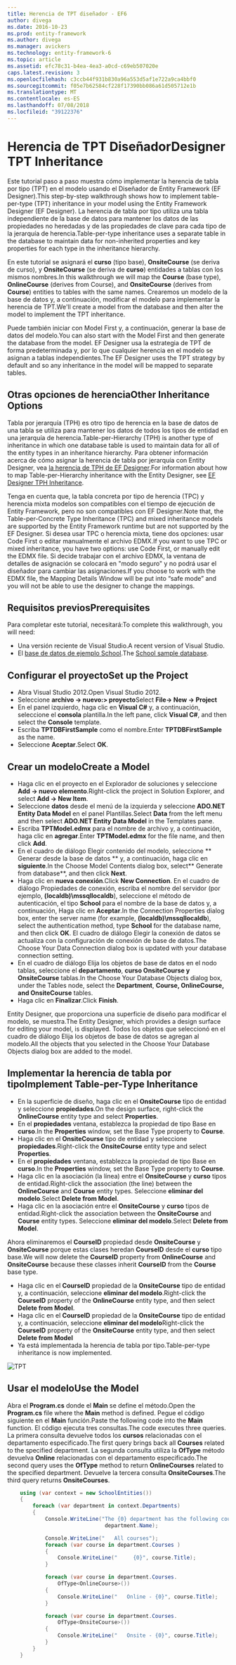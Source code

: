 ```yaml
---
title: Herencia de TPT diseñador - EF6
author: divega
ms.date: 2016-10-23
ms.prod: entity-framework
ms.author: divega
ms.manager: avickers
ms.technology: entity-framework-6
ms.topic: article
ms.assetid: efc78c31-b4ea-4ea3-a0cd-c69eb507020e
caps.latest.revision: 3
ms.openlocfilehash: c3ccb44f931b830a96a553d5af1e722a9ca4bbf0
ms.sourcegitcommit: f05e7b62584cf228f17390bb086a61d505712e1b
ms.translationtype: MT
ms.contentlocale: es-ES
ms.lasthandoff: 07/08/2018
ms.locfileid: "39122376"
---
```

# <a name="designer-tpt-inheritance"></a><span data-ttu-id="9e0d7-102">Herencia de TPT Diseñador</span><span class="sxs-lookup"><span data-stu-id="9e0d7-102">Designer TPT Inheritance</span></span>
<span data-ttu-id="9e0d7-103">Este tutorial paso a paso muestra cómo implementar la herencia de tabla por tipo (TPT) en el modelo usando el Diseñador de Entity Framework (EF Designer).</span><span class="sxs-lookup"><span data-stu-id="9e0d7-103">This step-by-step walkthrough shows how to implement table-per-type (TPT) inheritance in your model using the Entity Framework Designer (EF Designer).</span></span> <span data-ttu-id="9e0d7-104">La herencia de tabla por tipo utiliza una tabla independiente de la base de datos para mantener los datos de las propiedades no heredadas y de las propiedades de clave para cada tipo de la jerarquía de herencia.</span><span class="sxs-lookup"><span data-stu-id="9e0d7-104">Table-per-type inheritance uses a separate table in the database to maintain data for non-inherited properties and key properties for each type in the inheritance hierarchy.</span></span>

<span data-ttu-id="9e0d7-105">En este tutorial se asignará el **curso** (tipo base), **OnsiteCourse** (se deriva de curso), y **OnsiteCourse** (se deriva de **curso**) entidades a tablas con los mismos nombres.</span><span class="sxs-lookup"><span data-stu-id="9e0d7-105">In this walkthrough we will map the **Course** (base type), **OnlineCourse** (derives from Course), and **OnsiteCourse** (derives from **Course**) entities to tables with the same names.</span></span> <span data-ttu-id="9e0d7-106">Crearemos un modelo de la base de datos y, a continuación, modificar el modelo para implementar la herencia de TPT.</span><span class="sxs-lookup"><span data-stu-id="9e0d7-106">We'll create a model from the database and then alter the model to implement the TPT inheritance.</span></span>

<span data-ttu-id="9e0d7-107">Puede también iniciar con Model First y, a continuación, generar la base de datos del modelo.</span><span class="sxs-lookup"><span data-stu-id="9e0d7-107">You can also start with the Model First and then generate the database from the model.</span></span> <span data-ttu-id="9e0d7-108">EF Designer usa la estrategia de TPT de forma predeterminada y, por lo que cualquier herencia en el modelo se asignan a tablas independientes.</span><span class="sxs-lookup"><span data-stu-id="9e0d7-108">The EF Designer uses the TPT strategy by default and so any inheritance in the model will be mapped to separate tables.</span></span>

## <a name="other-inheritance-options"></a><span data-ttu-id="9e0d7-109">Otras opciones de herencia</span><span class="sxs-lookup"><span data-stu-id="9e0d7-109">Other Inheritance Options</span></span>

<span data-ttu-id="9e0d7-110">Tabla por jerarquía (TPH) es otro tipo de herencia en la base de datos de una tabla se utiliza para mantener los datos de todos los tipos de entidad en una jerarquía de herencia.</span><span class="sxs-lookup"><span data-stu-id="9e0d7-110">Table-per-Hierarchy (TPH) is another type of inheritance in which one database table is used to maintain data for all of the entity types in an inheritance hierarchy.</span></span>  <span data-ttu-id="9e0d7-111">Para obtener información acerca de cómo asignar la herencia de tabla por jerarquía con Entity Designer, vea [la herencia de TPH de EF Designer](~/ef6/modeling/designer/inheritance/tph.md).</span><span class="sxs-lookup"><span data-stu-id="9e0d7-111">For information about how to map Table-per-Hierarchy inheritance with the Entity Designer, see [EF Designer TPH Inheritance](~/ef6/modeling/designer/inheritance/tph.md).</span></span> 

<span data-ttu-id="9e0d7-112">Tenga en cuenta que, la tabla concreta por tipo de herencia (TPC) y herencia mixta modelos son compatibles con el tiempo de ejecución de Entity Framework, pero no son compatibles con EF Designer.</span><span class="sxs-lookup"><span data-stu-id="9e0d7-112">Note that, the Table-per-Concrete Type Inheritance (TPC) and mixed inheritance models are supported by the Entity Framework runtime but are not supported by the EF Designer.</span></span> <span data-ttu-id="9e0d7-113">Si desea usar TPC o herencia mixta, tiene dos opciones: usar Code First o editar manualmente el archivo EDMX.</span><span class="sxs-lookup"><span data-stu-id="9e0d7-113">If you want to use TPC or mixed inheritance, you have two options: use Code First, or manually edit the EDMX file.</span></span> <span data-ttu-id="9e0d7-114">Si decide trabajar con el archivo EDMX, la ventana de detalles de asignación se colocará en "modo seguro" y no podrá usar el diseñador para cambiar las asignaciones.</span><span class="sxs-lookup"><span data-stu-id="9e0d7-114">If you choose to work with the EDMX file, the Mapping Details Window will be put into “safe mode” and you will not be able to use the designer to change the mappings.</span></span>

## <a name="prerequisites"></a><span data-ttu-id="9e0d7-115">Requisitos previos</span><span class="sxs-lookup"><span data-stu-id="9e0d7-115">Prerequisites</span></span>

<span data-ttu-id="9e0d7-116">Para completar este tutorial, necesitará:</span><span class="sxs-lookup"><span data-stu-id="9e0d7-116">To complete this walkthrough, you will need:</span></span>

- <span data-ttu-id="9e0d7-117">Una versión reciente de Visual Studio.</span><span class="sxs-lookup"><span data-stu-id="9e0d7-117">A recent version of Visual Studio.</span></span>
- <span data-ttu-id="9e0d7-118">El [base de datos de ejemplo School](~/ef6/resources/school-database.md).</span><span class="sxs-lookup"><span data-stu-id="9e0d7-118">The [School sample database](~/ef6/resources/school-database.md).</span></span>

## <a name="set-up-the-project"></a><span data-ttu-id="9e0d7-119">Configurar el proyecto</span><span class="sxs-lookup"><span data-stu-id="9e0d7-119">Set up the Project</span></span>

-   <span data-ttu-id="9e0d7-120">Abra Visual Studio 2012.</span><span class="sxs-lookup"><span data-stu-id="9e0d7-120">Open Visual Studio 2012.</span></span>
-   <span data-ttu-id="9e0d7-121">Seleccione **archivo -&gt; nuevo:&gt; proyecto**</span><span class="sxs-lookup"><span data-stu-id="9e0d7-121">Select **File-&gt; New -&gt; Project**</span></span>
-   <span data-ttu-id="9e0d7-122">En el panel izquierdo, haga clic en **Visual C\#** y, a continuación, seleccione el **consola** plantilla.</span><span class="sxs-lookup"><span data-stu-id="9e0d7-122">In the left pane, click **Visual C\#**, and then select the **Console** template.</span></span>
-   <span data-ttu-id="9e0d7-123">Escriba **TPTDBFirstSample** como el nombre.</span><span class="sxs-lookup"><span data-stu-id="9e0d7-123">Enter **TPTDBFirstSample** as the name.</span></span>
-   <span data-ttu-id="9e0d7-124">Seleccione **Aceptar**.</span><span class="sxs-lookup"><span data-stu-id="9e0d7-124">Select **OK**.</span></span>

## <a name="create-a-model"></a><span data-ttu-id="9e0d7-125">Crear un modelo</span><span class="sxs-lookup"><span data-stu-id="9e0d7-125">Create a Model</span></span>

-   <span data-ttu-id="9e0d7-126">Haga clic en el proyecto en el Explorador de soluciones y seleccione **Add -&gt; nuevo elemento**.</span><span class="sxs-lookup"><span data-stu-id="9e0d7-126">Right-click the project in Solution Explorer, and select **Add -&gt; New Item**.</span></span>
-   <span data-ttu-id="9e0d7-127">Seleccione **datos** desde el menú de la izquierda y seleccione **ADO.NET Entity Data Model** en el panel Plantillas.</span><span class="sxs-lookup"><span data-stu-id="9e0d7-127">Select **Data** from the left menu and then select **ADO.NET Entity Data Model** in the Templates pane.</span></span>
-   <span data-ttu-id="9e0d7-128">Escriba **TPTModel.edmx** para el nombre de archivo y, a continuación, haga clic en **agregar**.</span><span class="sxs-lookup"><span data-stu-id="9e0d7-128">Enter **TPTModel.edmx** for the file name, and then click **Add**.</span></span>
-   <span data-ttu-id="9e0d7-129">En el cuadro de diálogo Elegir contenido del modelo, seleccione ** Generar desde la base de datos ** y, a continuación, haga clic en **siguiente**.</span><span class="sxs-lookup"><span data-stu-id="9e0d7-129">In the Choose Model Contents dialog box, select** Generate from database**, and then click **Next**.</span></span>
-   <span data-ttu-id="9e0d7-130">Haga clic en **nueva conexión**.</span><span class="sxs-lookup"><span data-stu-id="9e0d7-130">Click **New Connection**.</span></span>
    <span data-ttu-id="9e0d7-131">En el cuadro de diálogo Propiedades de conexión, escriba el nombre del servidor (por ejemplo, **(localdb)\\mssqllocaldb**), seleccione el método de autenticación, el tipo **School** para el nombre de la base de datos y, a continuación, Haga clic en **Aceptar**.</span><span class="sxs-lookup"><span data-stu-id="9e0d7-131">In the Connection Properties dialog box, enter the server name (for example, **(localdb)\\mssqllocaldb**), select the authentication method, type **School** for the database name, and then click **OK**.</span></span>
    <span data-ttu-id="9e0d7-132">El cuadro de diálogo Elegir la conexión de datos se actualiza con la configuración de conexión de base de datos.</span><span class="sxs-lookup"><span data-stu-id="9e0d7-132">The Choose Your Data Connection dialog box is updated with your database connection setting.</span></span>
-   <span data-ttu-id="9e0d7-133">En el cuadro de diálogo Elija los objetos de base de datos en el nodo tablas, seleccione el **departamento**, **curso OnsiteCourse y OnsiteCourse** tablas.</span><span class="sxs-lookup"><span data-stu-id="9e0d7-133">In the Choose Your Database Objects dialog box, under the Tables node, select the **Department**, **Course, OnlineCourse, and OnsiteCourse** tables.</span></span>
-   <span data-ttu-id="9e0d7-134">Haga clic en **Finalizar**.</span><span class="sxs-lookup"><span data-stu-id="9e0d7-134">Click **Finish**.</span></span>

<span data-ttu-id="9e0d7-135">Entity Designer, que proporciona una superficie de diseño para modificar el modelo, se muestra.</span><span class="sxs-lookup"><span data-stu-id="9e0d7-135">The Entity Designer, which provides a design surface for editing your model, is displayed.</span></span> <span data-ttu-id="9e0d7-136">Todos los objetos que seleccionó en el cuadro de diálogo Elija los objetos de base de datos se agregan al modelo.</span><span class="sxs-lookup"><span data-stu-id="9e0d7-136">All the objects that you selected in the Choose Your Database Objects dialog box are added to the model.</span></span>

## <a name="implement-table-per-type-inheritance"></a><span data-ttu-id="9e0d7-137">Implementar la herencia de tabla por tipo</span><span class="sxs-lookup"><span data-stu-id="9e0d7-137">Implement Table-per-Type Inheritance</span></span>

-   <span data-ttu-id="9e0d7-138">En la superficie de diseño, haga clic en el **OnsiteCourse** tipo de entidad y seleccione **propiedades**.</span><span class="sxs-lookup"><span data-stu-id="9e0d7-138">On the design surface, right-click the **OnlineCourse** entity type and select **Properties**.</span></span>
-   <span data-ttu-id="9e0d7-139">En el **propiedades** ventana, establezca la propiedad de tipo Base en **curso**.</span><span class="sxs-lookup"><span data-stu-id="9e0d7-139">In the **Properties** window, set the Base Type property to **Course**.</span></span>
-   <span data-ttu-id="9e0d7-140">Haga clic en el **OnsiteCourse** tipo de entidad y seleccione **propiedades**.</span><span class="sxs-lookup"><span data-stu-id="9e0d7-140">Right-click the **OnsiteCourse** entity type and select **Properties**.</span></span>
-   <span data-ttu-id="9e0d7-141">En el **propiedades** ventana, establezca la propiedad de tipo Base en **curso**.</span><span class="sxs-lookup"><span data-stu-id="9e0d7-141">In the **Properties** window, set the Base Type property to **Course**.</span></span>
-   <span data-ttu-id="9e0d7-142">Haga clic en la asociación (la línea) entre el **OnsiteCourse** y **curso** tipos de entidad.</span><span class="sxs-lookup"><span data-stu-id="9e0d7-142">Right-click the association (the line) between the **OnlineCourse** and **Course** entity types.</span></span>
    <span data-ttu-id="9e0d7-143">Seleccione **eliminar del modelo**.</span><span class="sxs-lookup"><span data-stu-id="9e0d7-143">Select **Delete from Model**.</span></span>
-   <span data-ttu-id="9e0d7-144">Haga clic en la asociación entre el **OnsiteCourse** y **curso** tipos de entidad.</span><span class="sxs-lookup"><span data-stu-id="9e0d7-144">Right-click the association between the **OnsiteCourse** and **Course** entity types.</span></span>
    <span data-ttu-id="9e0d7-145">Seleccione **eliminar del modelo**.</span><span class="sxs-lookup"><span data-stu-id="9e0d7-145">Select **Delete from Model**.</span></span>

<span data-ttu-id="9e0d7-146">Ahora eliminaremos el **CourseID** propiedad desde **OnsiteCourse** y **OnsiteCourse** porque estas clases heredan **CourseID** desde el **curso** tipo base.</span><span class="sxs-lookup"><span data-stu-id="9e0d7-146">We will now delete the **CourseID** property from **OnlineCourse** and **OnsiteCourse** because these classes inherit **CourseID** from the **Course** base type.</span></span>

-   <span data-ttu-id="9e0d7-147">Haga clic en el **CourseID** propiedad de la **OnsiteCourse** tipo de entidad y, a continuación, seleccione **eliminar del modelo**.</span><span class="sxs-lookup"><span data-stu-id="9e0d7-147">Right-click the **CourseID** property of the **OnlineCourse** entity type, and then select **Delete from Model**.</span></span>
-   <span data-ttu-id="9e0d7-148">Haga clic en el **CourseID** propiedad de la **OnsiteCourse** tipo de entidad y, a continuación, seleccione **eliminar del modelo**</span><span class="sxs-lookup"><span data-stu-id="9e0d7-148">Right-click the **CourseID** property of the **OnsiteCourse** entity type, and then select **Delete from Model**</span></span>
-   <span data-ttu-id="9e0d7-149">Ya está implementada la herencia de tabla por tipo.</span><span class="sxs-lookup"><span data-stu-id="9e0d7-149">Table-per-type inheritance is now implemented.</span></span>

![TPT](~/ef6/media/tpt.png)

## <a name="use-the-model"></a><span data-ttu-id="9e0d7-151">Usar el modelo</span><span class="sxs-lookup"><span data-stu-id="9e0d7-151">Use the Model</span></span>

<span data-ttu-id="9e0d7-152">Abra el **Program.cs** donde el **Main** se define el método.</span><span class="sxs-lookup"><span data-stu-id="9e0d7-152">Open the **Program.cs** file where the **Main** method is defined.</span></span> <span data-ttu-id="9e0d7-153">Pegue el código siguiente en el **Main** función.</span><span class="sxs-lookup"><span data-stu-id="9e0d7-153">Paste the following code into the **Main** function.</span></span> <span data-ttu-id="9e0d7-154">El código ejecuta tres consultas.</span><span class="sxs-lookup"><span data-stu-id="9e0d7-154">The code executes three queries.</span></span> <span data-ttu-id="9e0d7-155">La primera consulta devuelve todos los **cursos** relacionadas con el departamento especificado.</span><span class="sxs-lookup"><span data-stu-id="9e0d7-155">The first query brings back all **Courses** related to the specified department.</span></span> <span data-ttu-id="9e0d7-156">La segunda consulta utiliza la **OfType** método devuelva **Online** relacionadas con el departamento especificado.</span><span class="sxs-lookup"><span data-stu-id="9e0d7-156">The second query uses the **OfType** method to return **OnlineCourses** related to the specified department.</span></span> <span data-ttu-id="9e0d7-157">Devuelve la tercera consulta **OnsiteCourses**.</span><span class="sxs-lookup"><span data-stu-id="9e0d7-157">The third query returns **OnsiteCourses**.</span></span>

``` csharp
    using (var context = new SchoolEntities())
    {
        foreach (var department in context.Departments)
        {
            Console.WriteLine("The {0} department has the following courses:",
                               department.Name);

            Console.WriteLine("   All courses");
            foreach (var course in department.Courses )
            {
                Console.WriteLine("     {0}", course.Title);
            }

            foreach (var course in department.Courses.
                OfType<OnlineCourse>())
            {
                Console.WriteLine("   Online - {0}", course.Title);
            }

            foreach (var course in department.Courses.
                OfType<OnsiteCourse>())
            {
                Console.WriteLine("   Onsite - {0}", course.Title);
            }
        }
    }
```
